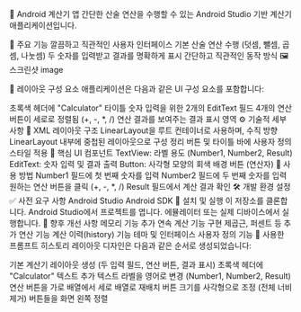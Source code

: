 📱 Android 계산기 앱
간단한 산술 연산을 수행할 수 있는 Android Studio 기반 계산기 애플리케이션입니다.

🔧 주요 기능
깔끔하고 직관적인 사용자 인터페이스
기본 산술 연산 수행 (덧셈, 뺄셈, 곱셈, 나눗셈)
두 숫자를 입력받고 결과를 명확하게 표시
간단하고 직관적인 동작 방식
🖼️ 스크린샷
image

🧩 레이아웃 구성 요소
애플리케이션은 다음과 같은 UI 구성 요소를 포함합니다:

초록색 헤더에 "Calculator" 타이틀
숫자 입력을 위한 2개의 EditText 필드
4개의 연산 버튼이 세로로 정렬됨 (+, -, *, /)
연산 결과를 보여주는 결과 표시 영역
⚙️ 기술적 세부사항
📐 XML 레이아웃 구조
LinearLayout을 루트 컨테이너로 사용하며, 수직 방향
LinearLayout 내부에 중첩된 레이아웃으로 구성 정리
버튼 및 타이틀 바에 사용자 정의 스타일 적용
📌 핵심 UI 컴포넌트
TextView: 라벨 용도 (Number1, Number2, Result)
EditText: 숫자 입력 및 결과 출력
Button: 사각형 모양의 회색 배경 버튼 (연산자)
🧪 사용 방법
Number1 필드에 첫 번째 숫자를 입력
Number2 필드에 두 번째 숫자를 입력
원하는 연산 버튼을 클릭 (+, -, *, /)
Result 필드에서 계산 결과 확인
🛠️ 개발 환경 설정
✅ 사전 요구 사항
Android Studio
Android SDK
🚀 설치 및 실행
이 저장소를 클론합니다.
Android Studio에서 프로젝트를 엽니다.
에뮬레이터 또는 실제 디바이스에서 실행합니다.
🌱 향후 개선 사항
메모리 기능 추가
연속 계산 기능 구현
제곱근, 퍼센트 등 추가 연산 기능
계산 이력(history) 기능
테마 및 인터페이스 사용자 정의 기능
💬 사용한 프롬프트 히스토리
레이아웃 디자인은 다음과 같은 순서로 생성되었습니다:

기본 계산기 레이아웃 생성 (두 입력 필드, 연산 버튼, 결과 표시)
초록색 헤더에 "Calculator" 텍스트 추가
텍스트 라벨을 영어로 변경 (Number1, Number2, Result)
연산 버튼을 가로 배열에서 세로 배열로 재배치
버튼 크기를 사각형으로 조정 (전체 너비 제거)
버튼들을 화면 왼쪽 정렬

